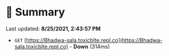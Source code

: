 # 📖 Summary
Last updated: **8/25/2021, 2:43:57 PM**

- `GET` [https://Bhadwa-sala.toxicblte.repl.co](https://Bhadwa-sala.toxicblte.repl.co) - **Down** (314ms)
